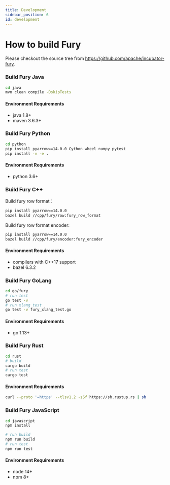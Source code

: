 ```yaml
---
title: Development
sidebar_position: 6
id: development
---
```


# How to build Fury

Please checkout the source tree from https://github.com/apache/incubator-fury.

### Build Fury Java

```bash
cd java
mvn clean compile -DskipTests
```

#### Environment Requirements

- java 1.8+
- maven 3.6.3+

### Build Fury Python

```bash
cd python
pip install pyarrow==14.0.0 Cython wheel numpy pytest
pip install -v -e .
```

#### Environment Requirements

- python 3.6+

### Build Fury C++

Build fury row format：

```bash
pip install pyarrow==14.0.0
bazel build //cpp/fury/row:fury_row_format
```

Build fury row format encoder:

```bash
pip install pyarrow==14.0.0
bazel build //cpp/fury/encoder:fury_encoder
```

#### Environment Requirements

- compilers with C++17 support
- bazel 6.3.2

### Build Fury GoLang

```bash
cd go/fury
# run test
go test -v
# run xlang test
go test -v fury_xlang_test.go
```

#### Environment Requirements

- go 1.13+

### Build Fury Rust

```bash
cd rust
# build
cargo build
# run test
cargo test
```

#### Environment Requirements

```bash
curl --proto '=https' --tlsv1.2 -sSf https://sh.rustup.rs | sh
```

### Build Fury JavaScript

```bash
cd javascript
npm install

# run build
npm run build
# run test
npm run test
```

#### Environment Requirements

- node 14+
- npm 8+


